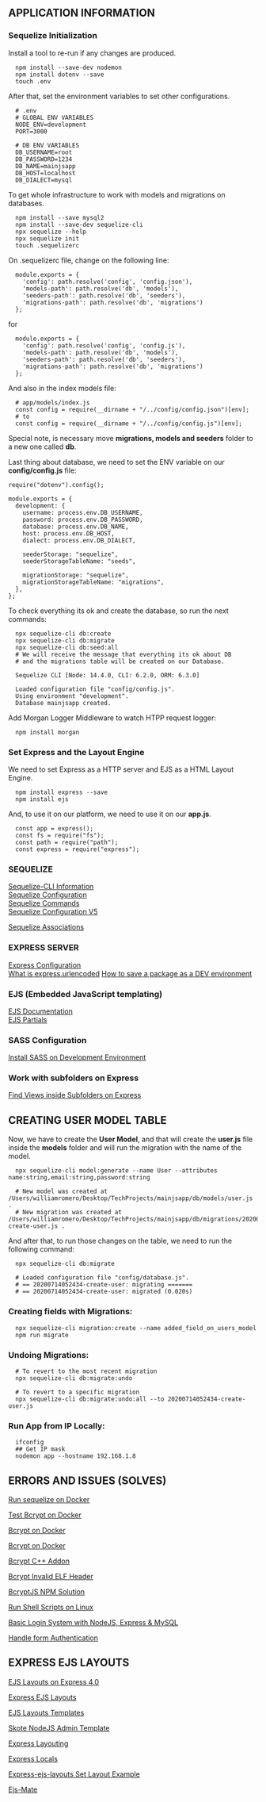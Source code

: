 ## APPLICATION INFORMATION

### Sequelize Initialization

Install a tool to re-run if any changes are produced.

```shell
  npm install --save-dev nodemon
  npm install dotenv --save
  touch .env
```

After that, set the environment variables to set other configurations.

```
  # .env
  # GLOBAL ENV VARIABLES
  NODE_ENV=development
  PORT=3000

  # DB ENV VARIABLES
  DB_USERNAME=root
  DB_PASSWORD=1234
  DB_NAME=mainjsapp
  DB_HOST=localhost
  DB_DIALECT=mysql
```

To get whole infrastructure to work with models and migrations on databases.

```shell
  npm install --save mysql2
  npm install --save-dev sequelize-cli
  npx sequelize --help
  npx sequelize init
  touch .sequelizerc
```

On .sequelizerc file, change on the following line:

```shell
  module.exports = {
    'config': path.resolve('config', 'config.json'),
    'models-path': path.resolve('db', 'models'),
    'seeders-path': path.resolve('db', 'seeders'),
    'migrations-path': path.resolve('db', 'migrations')
  };
```

for

```shell
  module.exports = {
    'config': path.resolve('config', 'config.js'),
    'models-path': path.resolve('db', 'models'),
    'seeders-path': path.resolve('db', 'seeders'),
    'migrations-path': path.resolve('db', 'migrations')
  };
```

And also in the index models file:

```shell
  # app/models/index.js
  const config = require(__dirname + "/../config/config.json")[env];
  # to
  const config = require(__dirname + "/../config/config.js")[env];
```

Special note, is necessary move **migrations, models and seeders** folder to a new one
called **db**.

Last thing about database, we need to set the ENV variable on our **config/config.js** file:

```shell
require("dotenv").config();

module.exports = {
  development: {
    username: process.env.DB_USERNAME,
    password: process.env.DB_PASSWORD,
    database: process.env.DB_NAME,
    host: process.env.DB_HOST,
    dialect: process.env.DB_DIALECT,

    seederStorage: "sequelize",
    seederStorageTableName: "seeds",

    migrationStorage: "sequelize",
    migrationStorageTableName: "migrations",
  },
};
```

To check everything its ok and create the database, so run the next commands:

```shell
  npx sequelize-cli db:create
  npx sequelize-cli db:migrate
  npx sequelize-cli db:seed:all
  # We will receive the message that everything its ok about DB
  # and the migrations table will be created on our Database.

  Sequelize CLI [Node: 14.4.0, CLI: 6.2.0, ORM: 6.3.0]

  Loaded configuration file "config/config.js".
  Using environment "development".
  Database mainjsapp created.
```

Add Morgan Logger Middleware to watch HTPP request logger:

```shell
  npm install morgan
```

### Set Express and the Layout Engine

We need to set Express as a HTTP server and EJS as a HTML Layout Engine.

```shell
  npm install express --save
  npm install ejs
```

And, to use it on our platform, we need to use it on our **app.js**.

```shell
  const app = express();
  const fs = require("fs");
  const path = require("path");
  const express = require("express");
```

### SEQUELIZE

[Sequelize-CLI Information](https://github.com/sequelize/cli)  
[Sequelize Configuration](https://www.youtube.com/watch?v=pxo7L5nd1gA&t=254s)  
[Sequelize Commands](https://levelup.gitconnected.com/getting-started-with-sequelize-cli-c33c797f05c6)  
[Sequelize Configuration V5](https://gist.github.com/Eth3rnit3/3a83cfa8d6c391139db24aadb1b0a774)

[Sequelize Associations](https://gist.github.com/zcaceres/83b554ee08726a734088d90d455bc566)

### EXPRESS SERVER

[Express Configuration](https://expressjs.com/en/starter/installing.html)  
[What is express.urlencoded](https://stackoverflow.com/questions/23259168/what-are-express-json-and-express-urlencoded/51844327)
[How to save a package as a DEV environment](https://docs.npmjs.com/cli/install)

### EJS (Embedded JavaScript templating)

[EJS Documentation](https://ejs.co/#docs)  
[EJS Partials](https://www.includehelp.com/node-js/ejs-partials.aspx)

### SASS Configuration

[Install SASS on Development Environment](https://glitch.com/edit/#!/node-sass-middleware?path=server.js%3A1%3A0)

### Work with subfolders on Express

[Find Views inside Subfolders on Express](https://stackoverflow.com/questions/17425127/how-do-i-fix-routes-to-find-views-inside-subfolders-in-node-js)

## CREATING USER MODEL TABLE

Now, we have to create the **User Model**, and that will create the **user.js** file inside the **models** folder and will run the migration with the name of the model.

```shell
  npx sequelize-cli model:generate --name User --attributes name:string,email:string,password:string

  # New model was created at /Users/williamromero/Desktop/TechProjects/mainjsapp/db/models/user.js .
  # New migration was created at /Users/williamromero/Desktop/TechProjects/mainjsapp/db/migrations/20200714052434-create-user.js .
```

And after that, to run those changes on the table, we need to run the following command:

```shell
  npx sequelize-cli db:migrate

  # Loaded configuration file "config/database.js".
  # == 20200714052434-create-user: migrating =======
  # == 20200714052434-create-user: migrated (0.020s)
```

### Creating fields with Migrations:

```shell
  npx sequelize-cli migration:create --name added_field_on_users_model
  npm run migrate
```

### Undoing Migrations:

```shell
  # To revert to the most recent migration
  npx sequelize-cli db:migrate:undo

  # To revert to a specific migration
  npx sequelize-cli db:migrate:undo:all --to 20200714052434-create-user.js
```

### Run App from IP Locally:

```shell
  ifconfig
  ## Get IP mask
  nodemon app --hostname 192.168.1.8
```

## ERRORS AND ISSUES (SOLVES)

[Run sequelize on Docker](https://stackoverflow.com/questions/55483781/how-to-create-postgres-database-and-run-migration-when-docker-compose-up)

[Test Bcrypt on Docker](https://stackoverflow.com/questions/35568243/return-process-dlopenmodule-path-makelongfilename)

[Bcrypt on Docker](https://github.com/kelektiv/node.bcrypt.js/issues/635)

[Bcrypt on Docker](https://github.com/kelektiv/node.bcrypt.js/issues/761)

[Bcrypt C++ Addon](https://www.npmjs.com/package/node-pre-gyp)

[Bcrypt Invalid ELF Header](https://medium.com/@devontem/solved-invalid-elf-header-with-docker-and-bcrypt-444426d63605)

[BcryptJS NPM Solution](https://www.npmjs.com/package/bcryptjs)

[Run Shell Scripts on Linux](https://www.cyberciti.biz/faq/run-execute-sh-shell-script/)

[Basic Login System with NodeJS, Express & MySQL](https://codeshack.io/basic-login-system-nodejs-express-mysql/)

[Handle form Authentication](https://www.js-tutorials.com/nodejs-tutorial/node-js-user-authentication-using-mysql-express-js/#Node_js_Session_Management_using_express-session)

## EXPRESS EJS LAYOUTS

[EJS Layouts on Express 4.0](https://stackoverflow.com/questions/28391158/ejs-layouts-on-express-4-x-migration)

[Express EJS Layouts](https://github.com/soarez/express-ejs-layouts)

[EJS Layouts Templates](https://stackoverflow.com/questions/51913819/express-ejs-layout-using-different-layout)

[Skote NodeJS Admin Template](https://themeforest.net/item/skote-nodejs-admin-dashboard-template/26874790?clickid=XFNR8ZQ7ExyOWyIwUx0Mo3YlUkiWTHyf%3ARFfzQ0&_ga=2.237974976.1114310658.1595724159-1099686325.1562102261)

[Express Layouting](https://gawdiseattle.gitbook.io/wdi/05-node-express/00readme-1/01intro-to-express/01organization)

[Express Locals](https://stackoverflow.com/questions/12616694/layouts-in-express-3-and-ejs)

[Express-ejs-layouts Set Layout Example](https://github.com/sakai-memoru/ejsboots/blob/master/app.js)

[Ejs-Mate](https://www.npmjs.com/package/ejs-mate)
